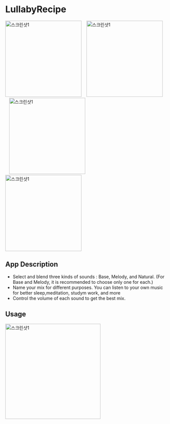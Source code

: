 # LullabyRecipe

<p>
  <img width="240" alt="스크린샷1" src="https://user-images.githubusercontent.com/81131715/178465919-b73defbb-498c-4efe-af6e-be09a382250d.png">
  &nbsp;&nbsp;
  <img width="240" alt="스크린샷1" src="https://user-images.githubusercontent.com/81131715/178465975-a78ffae7-b9a9-40e0-b092-396cef6cf29d.png">
  &nbsp;&nbsp;
  <img width="240" alt="스크린샷1" src="https://user-images.githubusercontent.com/81131715/178466053-677e976a-c613-4858-b1d0-a1b1ab1312ee.png">
  &nbsp;&nbsp;
  <img width="240" alt="스크린샷1" src="https://user-images.githubusercontent.com/81131715/178466061-c4dec397-b179-49e4-82ac-152b925379da.png">
</p>

## App Description
- Select and blend three kinds of sounds : Base, Melody, and Natural. (For Base and Melody, it is recommended to choose only one for each.)
- Name your mix for different purposes. You can listen to your own music for better sleep,meditation, studym work, and more
- Control the volume of each sound to get the best mix.

## Usage
<img width="300" alt="스크린샷1" src="https://user-images.githubusercontent.com/81131715/178482812-6def6b5e-7120-4287-adc1-a3800e60adde.gif">

